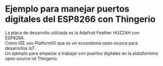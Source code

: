 # Ejemplo para manejar puertos digitales del ESP8266 con Thingerio

La placa de desarrollo utilizada es la Adafruit Feather HUZZAH con ESP8266.  
Como IDE uso PlatformIO que es un ecosistema open source para desarrollos IoT.  
Un ejemplo para empezar a trabajar con puertos digitales en la plataformma open source iot Thingerio.
